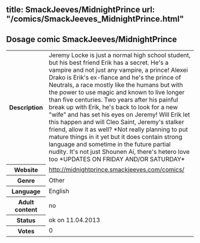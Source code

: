 title: SmackJeeves/MidnightPrince
url: "/comics/SmackJeeves_MidnightPrince.html"
---
Dosage comic SmackJeeves/MidnightPrince
-----------------------------------------

<table class="comicinfo">
<tr>
<th>Description</th><td>Jeremy Locke is just a normal high school student, but his best friend Erik has a secret. He's a vampire and not just any vampire, a prince! Alexei Drako is Erik's ex-fiance and he's the prince of Neutrals, a race mostly like the humans but with the power to use magic and known to live longer than five centuries. Two years after his painful break up with Erik, he's back to look for a new &quot;wife&quot; and has set his eyes on Jeremy! Will Erik let this happen and will Cleo Saint, Jeremy's stalker friend, allow it as well? *Not really planning to put mature things in it yet but it does contain strong language and sometime in the future partial nudity. It's not just Shounen Ai, there's hetero love too *UPDATES ON FRIDAY AND/OR SATURDAY*</td>
</tr>
<tr>
<th>Website</th><td><a href="http://midnightprince.smackjeeves.com/comics/">http://midnightprince.smackjeeves.com/comics/</a></td>
</tr>
<tr>
<th>Genre</th><td>Other</td>
</tr>
<tr>
<th>Language</th><td>English</td>
</tr>
<tr>
<th>Adult content</th><td>no</td>
</tr>
<tr>
<th>Status</th><td>ok on 11.04.2013</td>
</tr>
<tr>
<th>Votes</th><td>0</div></td>
</tr>
</table>
